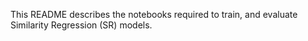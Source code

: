 This README describes the notebooks required to train, and evaluate Similarity Regression (SR) models.